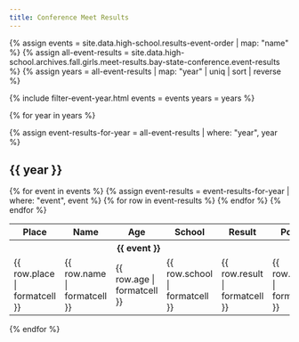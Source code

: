 ```yaml
---
title: Conference Meet Results
---
```


{% assign events = site.data.high-school.results-event-order | map: "name" %}
{% assign all-event-results = site.data.high-school.archives.fall.girls.meet-results.bay-state-conference.event-results %}
{% assign years = all-event-results | map: "year" | uniq | sort | reverse %}

{% include filter-event-year.html
  events = events
  years = years %}

{% for year in years %}

{% assign event-results-for-year = all-event-results | where: "year", year %}

<div class="filter-section" data-option="year" data-section="{{ year }}" markdown="1">

## {{ year }}

<table>
  <thead>
    <tr>
      <th>Place</th>
      <th>Name</th>
      <th>Age</th>
      <th>School</th>
      <th>Result</th>
      <th>Points</th>
    </tr>
  </thead>
  <tbody>
    {% for event in events %}
      {% assign event-results = event-results-for-year | where: "event", event %}
      <tr class="filter-section" data-option="event" data-section="{{ event }}">
        <th colspan="5" style="text-align: center;">{{ event }}</th>
      </tr>
      {% for row in event-results %}
        <tr class="filter-section" data-option="event" data-section="{{ event }}">
          <td>{{ row.place | formatcell }}</td>
          <td>{{ row.name | formatcell }}</td>
          <td>{{ row.age | formatcell }}</td>
          <td>{{ row.school | formatcell }}</td>
          <td>{{ row.result | formatcell }}</td>
          <td>{{ row.points | formatcell }}</td>
        </tr>
      {% endfor %}
    {% endfor %}
  </tbody>
</table>

</div>

{% endfor %}
